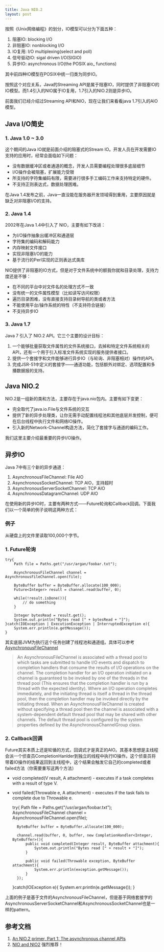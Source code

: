 ```yaml
---
title: Java NIO.2
layout: post
---
```


按照《Unix网络编程》的划分，IO模型可以分为下面五种：

1. 阻塞IO: blocking I/O
2. 非阻塞IO: nonblocking I/O
3. IO复用: I/O multiplexing(select and poll)
4. 信号驱动IO: sigal driven I/O(SIGIO)
5. 异步IO: asynchronous I/O(the POSIX aio_ functions)

其中前四种IO模型在POSIX中统一归类为同步IO。

按照这个对应关系，Java的Streaming API是属于阻塞IO，同时提供了非阻塞IO的IO模型。而1.4引入的NIO属于IO复用，1.7引入的NIO.2则是异步IO。

前面我们已经介绍过Streaming API和NIO，现在让我们来看看java 1.7引入的AIO模型。


Java I/O简史
------------

### 1. Java 1.0 ~ 3.0

这个期间的Java IO就是前面介绍的阻塞式的Stream IO。开发人员在开发需要IO支持的应用时，经常会面临如下问题：

* 没有数据缓冲区或者通道的概念，开发人员需要编程处理很多底层细节
* I/O操作会被阻塞，扩展能力受限
* 所支持的字符集编码有限，需要进行很多手工编码工作来支持特定的硬件。
* 不支持正则表达式，数据处理困难。

在Java 1.4发布之前，Java一直没能在服务器开发领域得到重用，主要原因就是缺乏对非阻塞I/O的支持。

### 2. Java 1.4 

2002年在Java 1.4中引入了 NIO，主要有如下改进：

* 为I/O操作抽象出缓冲区和通道层
* 字符集的编码和解码能力
* 内存映射文件接口
* 实现非阻塞I/O的能力
* 基于流行的Perl实现的正则表达式类库

NIO提供了非阻塞的IO方式，但是对于文件系统中的额我你就和目录处理，支持力度还是不够：

* 在不同的平台中对文件名的处理方式不一致
* 没有统一的文件属性模型（比如读写访问权限）
* 遍历目录困难，没有直接支持目录树导航的类或者方法
* 不能使用平台/操作系统的特性（不支持符合链接）
* 不支持异步IO

### 3. Java 1.7

Java 7 引入了 NIO.2 API。它三个主要的设计目标：

1. 一个能够批量获取文件属性的文件系统接口，去掉和特定文件系统相关的API，还有一个用于引入标准文件系统实现的服务提供者接口。
2. 提供一个套接字和文件能够进行异步IO（与轮询、非阻塞相对）操作的API。
3. 完成JSR-51中定义的套接字——通道功能，包括额外对绑定、选项配置和多播数据报的支持。


Java NIO.2
----------

NIO.2是一组新的类和方法，主要存在于java.nio包内。主要有如下变更：

* 完全取代了java.io.File与文件系统的交互
* 提供了新的异步处理类，让你无需手动配置线程池和其他底层并发控制，便可在后台线程中执行文件和网络IO操作。
* 引入新的Network-Channel构造方法，简化了套接字与通道的编码工作。

我们这里主要介绍最重要的异步I/O操作。


异步IO
------

Java 7中有三个新的异步通道：

1. AsynchronousFileChannel: File AIO
2. AsynchronousSocketChannel: TCP AIO，支持超时
3. AsynchronousServerSocketChannel: TCP AIO
4. AsynchronousDatagramChannel: UDP AIO

在使用新的异步IO时，主要有两种方式——Future轮询和Callback回调。下面我们以一个简单的例子说明这两种方式：

### 例子

从硬盘上的文件里读取100,000个字节。

### 1. Future轮询

	try{
		Path file = Paths.get("/usr/argan/foobar.txt");

		AsynchronousFileChannel channel = AsynchronousFileChannel.open(file);

		ByteBuffer buffer = ByteBuffer.allocate(100_000);
		Future<Integer> result = channel.read(buffer, 0);

		while(!result.isDone()){
			// do something
		}

		Integer bytesRead = result.get();
		System.out.println("Bytes read [" + bytesRead + "]");
	}catch(IOException | ExecutionException | InterruptedException e){
		System.err.println(e.getMessage());
	}


其实底层JVM为执行这个任务创建了线程池和通道组。具体可以参考[AsynchronousFileChannel](http://docs.oracle.com/javase/7/docs/api/java/nio/channels/AsynchronousFileChannel.html)

> An AsynchronousFileChannel is associated with a thread pool to which tasks are submitted to handle I/O events and dispatch to completion handlers that consume the results of I/O operations on the channel. The completion handler for an I/O operation initiated on a channel is guaranteed to be invoked by one of the threads in the thread pool (This ensures that the completion handler is run by a thread with the expected identity). Where an I/O operation completes immediately, and the initiating thread is itself a thread in the thread pool, then the completion handler may be invoked directly by the initiating thread. When an AsynchronousFileChannel is created without specifying a thread pool then the channel is associated with a system-dependent default thread pool that may be shared with other channels. The default thread pool is configured by the system properties defined by the AsynchronousChannelGroup class.


### 2. Callback回调

Future其实本质上还是轮循的方式，回调式才是真正的AIO。其基本思想是主线程会派一个侦查员CompletionHanlder到独立的线程中执行IO操作。这个侦查员将带着IO操作的结果返回到主线程中，这个结果会触发它自己的completed或者failed方法（你需要重写这两个方法）

* void completed(V result, A attachment) - executes if a task completes with a result of type V.
* void failed(Throwable e, A attachment) - executes if the task fails to complete due to Throwable e.


	try{
		Path file = Paths.get("/usr/argan/foobar.txt");
		AsynchronousFileChannel channel = AsynchronousFileChannel.open(file);

		ByteBuffer buffer = ByteBuffer.allocate(100_000);

		channel.read(buffer, 0, buffer, new CompletionHandler<Integer, ByteBuffer>(){
			public void completed(Integer result, ByteBuffer attachment){
				System.out.println("Bytes read [" + result + "]");
			}

			public void failed(Throwable exception, ByteBuffer attachment){
				System.err.println(exception.getMessage());
			}
		});
	}catch(IOException e){
		System.err.println(e.getMessage());	
	}

上面的例子是基于文件的AsynchronousFileChannel，但是基于网络套接字的AsynchronousServerSocketChannel和AsynchronousSocketChannel也是一样的pattern。


参考文档
--------

1. [An NIO.2 primer, Part 1: The asynchronous channel APIs](http://www.ibm.com/developerworks/java/library/j-nio2-1/)
2. [NIO and NIO2](http://www.slideshare.net/BalamuruganSoundararajan/nio-and-nio2) 强烈推荐！